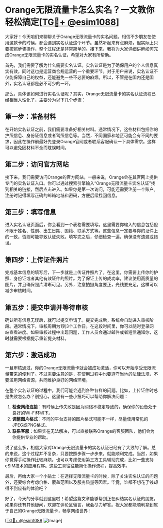 # Orange无限流量卡怎么实名？一文教你轻松搞定[[TG💪+ @esim1088](https://t.me/s/esim1088)]

大家好！今天咱们来聊聊关于Orange无限流量卡的实名问题。相信不少朋友在使用这款卡的时候，都会遇到实名认证这个环节。虽然听起来有点麻烦，但实际上只要按照步骤操作，整个过程还是非常简单的。接下来，我将为大家详细讲解如何完成Orange无限流量卡的实名认证，希望对大家有所帮助。

首先，我们需要了解为什么需要实名认证。实名认证是为了确保用户的个人信息真实有效，同时这也是运营商合规运营的一个重要环节。对于用户来说，实名认证不仅能保障自己的权益，还能避免一些不必要的麻烦。所以，不管是在国内还是国外，实名认证都是必不可少的一环。

那么，具体该如何进行实名认证呢？其实，Orange无限流量卡的实名认证流程已经相当人性化了，主要分为以下几个步骤：

## 第一步：准备材料

在开始实名认证之前，我们需要准备好相关材料。通常情况下，这些材料包括你的护照信息、身份证信息或者驾照信息等。当然，不同国家和地区可能会有不同的要求，因此在操作前最好先登录Orange官网或者联系客服确认一下具体需求。这样可以避免因材料不全而耽误时间。

## 第二步：访问官方网站

接下来，我们需要访问Orange的官方网站。一般来说，Orange会在其官网上提供专门的实名认证入口。你可以通过搜索引擎输入“Orange无限流量卡实名认证”找到相关的链接，然后点击进入。如果你是第一次访问，可能还需要注册一个账户。注册时记得填写正确的邮箱地址和密码，方便后续找回信息。

## 第三步：填写信息

进入实名认证页面后，你会看到一个表格需要填写。这里需要你输入的信息包括但不限于姓名、性别、出生日期、国籍、联系方式等。这些信息一定要与你的证件上的一致，否则可能导致认证失败。填写完之后，仔细检查一遍，确保没有遗漏或错误。

## 第四步：上传证件照片

完成基本信息的填写后，下一步就是上传证件照片了。在这里，你需要上传你的护照、身份证或者其他有效证件的照片。为了保证上传的成功率，建议使用高质量的图片，并且确保照片清晰可见。另外，注意拍摄角度要正，光线要充足，这样可以减少审核时间。

## 第五步：提交申请并等待审核

确认所有信息无误后，就可以提交申请了。提交完成后，系统会自动进入审核阶段。通常情况下，审核周期为1到3个工作日。在这段时间里，你可以随时登录网站查看进度。如果审核过程中出现问题，工作人员会通过邮件或者短信通知你，这时就需要根据提示重新提交材料。

## 第六步：激活成功

一旦审核通过，你的Orange无限流量卡就会被成功激活，你可以开始享受无限流量带来的便利了。不过需要注意的是，在使用过程中也要遵守当地的法律法规，不要滥用网络资源，共同维护良好的网络环境。

在整个实名认证的过程中，我们可能会遇到各种各样的问题。比如，上传证件时总是失败怎么办？别担心，这里有一些小技巧可以帮助你解决问题：

1. **检查网络连接**：有时候上传失败是因为网络不稳定导致的，确保你的设备处于良好的Wi-Fi环境下。
2. **调整图片格式**：不同的平台支持的图片格式可能不一样，尽量使用常见的JPEG或PNG格式。
3. **联系客服**：如果实在无法解决，可以直接联系Orange的客服团队，他们会为你提供专业的帮助。

说了这么多，相信大家对Orange无限流量卡的实名认证已经有了大致的了解。总的来说，这个过程并不复杂，只要按照步骤一步步来，就能顺利完成。当然，如果你觉得手动操作比较麻烦，也可以考虑使用第三方工具辅助完成，比如一些支持eSIM技术的应用程序。这些工具往往能简化操作流程，提高效率。

最后，再给大家一个小贴士：在选择无限流量卡的时候，除了关注实名认证的问题外，还要综合考虑价格、覆盖范围以及服务质量等因素。毕竟，谁都不想花了钱却得不到应有的体验吧？

好了，今天的分享就到这里啦！希望这篇文章能够帮到正在纠结实名认证的朋友。如果你还有其他疑问，欢迎在评论区留言，我会尽力解答。祝大家都能顺利拿到属于自己的Orange无限流量卡，畅享网络世界！

[[TG💪+ @esim1088](https://t.me/s/esim1088) ![Image](https://i.postimg.cc/4NQfJmqS/Snipaste-2025-05-13-00-14-12.png)]